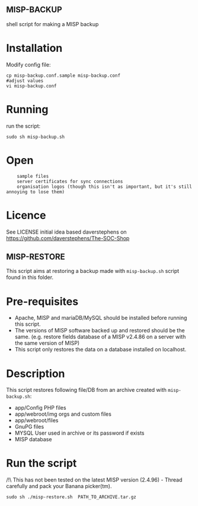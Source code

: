 MISP-BACKUP
-----------

shell script for making a MISP backup

Installation
============

Modify config file:
````
cp misp-backup.conf.sample misp-backup.conf
#adjust values
vi misp-backup.conf
````

Running
=======

run the script:
````
sudo sh misp-backup.sh
````

Open
====

````
    sample files
    server certificates for sync connections
    organisation logos (though this isn't as important, but it's still annoying to lose them)

````


Licence
=======

See LICENSE
initial idea based daverstephens on https://github.com/daverstephens/The-SOC-Shop


MISP-RESTORE
------------

This script aims at restoring a backup made with `misp-backup.sh` script found in this folder.

Pre-requisites
==============
- Apache, MISP and mariaDB/MySQL should be installed before running this script.
- The versions of MISP software backed up and restored should be the same.  (e.g. restore fields database of a MISP v2.4.86 on a server with the same version of MISP)
- This script only restores the data on a database installed on localhost.

Description
===========
 This script restores following file/DB from an archive created with `misp-backup.sh`:
 - app/Config PHP files
 - app/webroot/img orgs and custom files
 - app/webroot/files 
 - GnuPG files
 - MYSQL User used in archive or its password if exists
 - MISP database
 


Run the script
==============

/!\ This has not been tested on the latest MISP version (2.4.96) - Thread carefully and pack your Banana picker(tm).

```
sudo sh ./misp-restore.sh  PATH_TO_ARCHIVE.tar.gz
```
